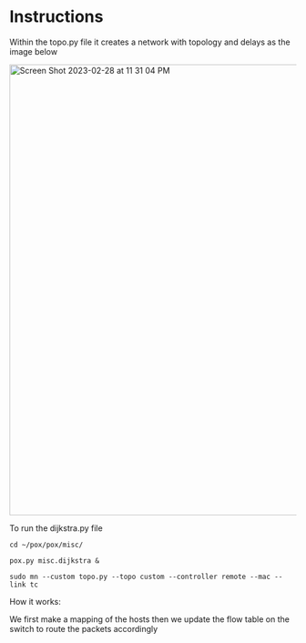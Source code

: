 # Instructions

Within the topo.py file it creates a network with topology and delays as the image below

<img width="792" alt="Screen Shot 2023-02-28 at 11 31 04 PM" src="https://user-images.githubusercontent.com/47306315/222045203-b2cb67eb-b542-40ff-ba90-c2c083c11483.png">


To run the dijkstra.py file

`cd ~/pox/pox/misc/`

`pox.py misc.dijkstra &`

`sudo mn --custom topo.py --topo custom --controller remote --mac --link tc`


How it works:

We first make a mapping of the hosts then we update the flow table on the switch to route the packets accordingly
